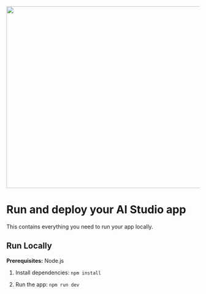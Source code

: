 <div align="center">
<img width="1200" height="475" alt="GHBanner" src="https://cdn.jsdelivr.net/gh/MuCi-CV/deep-space-sound@main/public/banner.png" />
</div>

# Run and deploy your AI Studio app

This contains everything you need to run your app locally.

## Run Locally

**Prerequisites:**  Node.js


1. Install dependencies:
   `npm install`

2. Run the app:
   `npm run dev`
